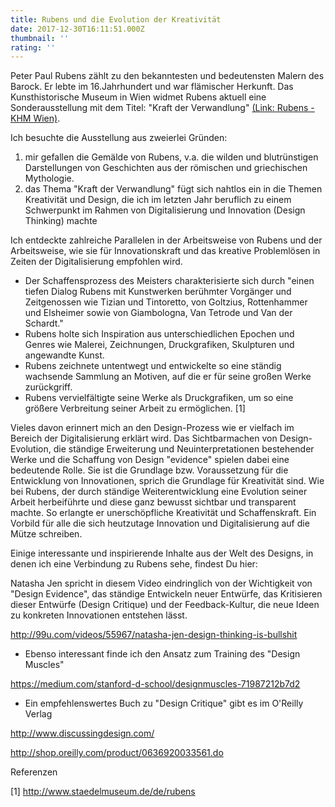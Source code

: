 ```yaml
---
title: Rubens und die Evolution der Kreativität
date: 2017-12-30T16:11:51.000Z
thumbnail: ''
rating: ''
---
```

Peter Paul Rubens zählt zu den bekanntesten und bedeutensten Malern des Barock. Er lebte im 16.Jahrhundert und war flämischer Herkunft. Das Kunsthistorische Museum in Wien widmet Rubens aktuell eine Sonderausstellung mit dem Titel: "Kraft der Verwandlung" [(Link: Rubens - KHM Wien)](https://www.khm.at/rubens2017/).

Ich besuchte die Ausstellung aus zweierlei Gründen:

1. mir gefallen die Gemälde von Rubens, v.a. die wilden und blutrünstigen Darstellungen von Geschichten aus der römischen und griechischen Mythologie.
2. das Thema "Kraft der Verwandlung" fügt sich nahtlos ein in die Themen Kreativität und Design, die ich im letzten Jahr beruflich zu einem Schwerpunkt im Rahmen von Digitalisierung und Innovation (Design Thinking) machte

Ich entdeckte zahlreiche Parallelen in der Arbeitsweise von Rubens und der Arbeitsweise, wie sie für Innovationskraft und das kreative Problemlösen in Zeiten der Digitalisierung empfohlen wird.

* Der Schaffensprozess des Meisters charakterisierte sich durch "einen tiefen Dialog Rubens mit Kunstwerken berühmter Vorgänger und Zeitgenossen wie Tizian und Tintoretto, von Goltzius, Rottenhammer und Elsheimer sowie von Giambologna, Van Tetrode und Van der Schardt."
* Rubens holte sich Inspiration aus unterschiedlichen Epochen und Genres wie Malerei, Zeichnungen, Druckgrafiken, Skulpturen und angewandte Kunst.
* Rubens zeichnete untentwegt und entwickelte so eine ständig wachsende Sammlung an Motiven, auf die er für seine großen Werke zurückgriff.
* Rubens vervielfältigte seine Werke als Druckgrafiken, um so eine größere Verbreitung seiner Arbeit zu ermöglichen. \[1]

Vieles davon erinnert mich an den Design-Prozess wie er vielfach im Bereich der Digitalisierung erklärt wird. Das Sichtbarmachen von Design-Evolution, die ständige Erweiterung und Neuinterpretationen bestehender Werke  und die Schaffung von Design "evidence" spielen dabei eine bedeutende Rolle. Sie ist die Grundlage bzw. Voraussetzung für die Entwicklung von Innovationen, sprich die Grundlage für Kreativität sind. Wie bei Rubens, der durch ständige Weiterentwicklung eine Evolution seiner Arbeit herbeiführte und diese ganz bewusst sichtbar und transparent machte. So erlangte er unerschöpfliche Kreativität und Schaffenskraft. Ein Vorbild für alle die sich heutzutage Innovation und Digitalisierung auf die Mütze schreiben.

Einige interessante und inspirierende Inhalte aus der Welt des Designs, in denen ich eine Verbindung zu Rubens sehe, findest Du hier: 

Natasha Jen spricht in diesem Video eindringlich von der Wichtigkeit von "Design Evidence", das ständige Entwickeln neuer Entwürfe, das Kritisieren dieser Entwürfe (Design Critique) und der Feedback-Kultur, die neue Ideen zu konkreten Innovationen entstehen lässt. 

<http://99u.com/videos/55967/natasha-jen-design-thinking-is-bullshit>

* Ebenso interessant finde ich den Ansatz zum Training des "Design Muscles"

<https://medium.com/stanford-d-school/designmuscles-71987212b7d2> 

* Ein empfehlenswertes Buch zu "Design Critique" gibt es im O'Reilly Verlag

<http://www.discussingdesign.com/>

<http://shop.oreilly.com/product/0636920033561.do>

Referenzen

\[1] http://www.staedelmuseum.de/de/rubens
